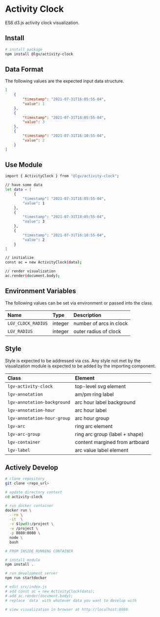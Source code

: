 # Activity Clock

ES6 d3.js activity clock visualization.

## Install

```bash
# install package
npm install @lgv/activity-clock
```

## Data Format

The following values are the expected input data structure.

```json
[
    {
        "timestamp": "2021-07-31T16:05:55-04",
        "value": 1
    },
    {
        "timestamp": "2021-07-31T18:05:55-04",
        "value": 3
    },
    {
        "timestamp": "2021-07-31T16:10:55-04",
        "value": 2
    }
]
```

## Use Module

```bash
import { ActivityClock } from "@lgv/activity-clock";

// have some data
let data = [
    {
        "timestamp": "2021-07-31T16:05:55-04",
        "value": 1
    },
    {
        "timestamp": "2021-07-31T18:05:55-04",
        "value": 3
    },
    {
        "timestamp": "2021-07-31T16:10:55-04",
        "value": 2
    }
]

// initialize
const ac = new ActivityClock(data);

// render visualization
ac.render(document.body);
```

## Environment Variables

The following values can be set via environment or passed into the class.

| Name | Type | Description |
| :-- | :-- | :-- |
| `LGV_CLOCK_RADIUS` | integer | number of arcs in clock |
| `LGV_RADIUS` | integer | outer radius of clock |

## Style

Style is expected to be addressed via css. Any style not met by the visualization module is expected to be added by the importing component.

| Class | Element |
| :-- | :-- |
| `lgv-activity-clock` | top-level svg element |
| `lgv-annotation` | am/pm ring label |
| `lgv-annotation-background` | arc hour label background |
| `lgv-annotation-hour` | arc hour label |
| `lgv-annotation-hour-group` | arc hour group |
| `lgv-arc` | ring arc element |
| `lgv-arc-group` | ring arc group (label + shape) |
| `lgv-container` | content margined from artboard |
| `lgv-label` | arc value label element |

## Actively Develop

```bash
# clone repository
git clone <repo_url>

# update directory context
cd activity-clock

# run docker container
docker run \
  --rm \
  -it  \
  -v $(pwd):/project \
  -w /project \
  -p 8080:8080 \
  node \
  bash

# FROM INSIDE RUNNING CONTAINER

# install module
npm install .

# run development server
npm run startdocker

# edit src/index.js
# add const ac = new ActivityClock(data);
# add ac.render(document.body);
# replace `data` with whatever data you want to develop with

# view visualization in browser at http://localhost:8080
```
